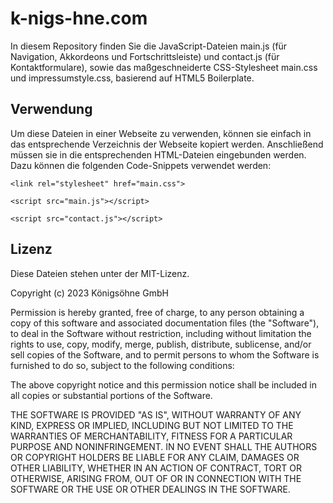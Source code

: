 # k-nigs-hne.com
In diesem Repository finden Sie die JavaScript-Dateien main.js (für Navigation, Akkordeons und Fortschrittsleiste) und contact.js (für Kontaktformulare), sowie das maßgeschneiderte CSS-Stylesheet main.css und impressumstyle.css, basierend auf HTML5 Boilerplate.



## Verwendung
Um diese Dateien in einer Webseite zu verwenden, können sie einfach in das entsprechende Verzeichnis der Webseite kopiert werden. Anschließend müssen sie in die entsprechenden HTML-Dateien eingebunden werden. Dazu können die folgenden Code-Snippets verwendet werden:

```
<link rel="stylesheet" href="main.css">

<script src="main.js"></script>

<script src="contact.js"></script>
```
## Lizenz
Diese Dateien stehen unter der MIT-Lizenz.




Copyright (c) 2023 Königsöhne GmbH

Permission is hereby granted, free of charge, to any person obtaining a copy
of this software and associated documentation files (the "Software"), to deal
in the Software without restriction, including without limitation the rights
to use, copy, modify, merge, publish, distribute, sublicense, and/or sell
copies of the Software, and to permit persons to whom the Software is
furnished to do so, subject to the following conditions:

The above copyright notice and this permission notice shall be included in
all copies or substantial portions of the Software.

THE SOFTWARE IS PROVIDED "AS IS", WITHOUT WARRANTY OF ANY KIND, EXPRESS OR
IMPLIED, INCLUDING BUT NOT LIMITED TO THE WARRANTIES OF MERCHANTABILITY,
FITNESS FOR A PARTICULAR PURPOSE AND NONINFRINGEMENT. IN NO EVENT SHALL THE
AUTHORS OR COPYRIGHT HOLDERS BE LIABLE FOR ANY CLAIM, DAMAGES OR OTHER
LIABILITY, WHETHER IN AN ACTION OF CONTRACT, TORT OR OTHERWISE, ARISING FROM,
OUT OF OR IN CONNECTION WITH THE SOFTWARE OR THE USE OR OTHER DEALINGS IN
THE SOFTWARE.

